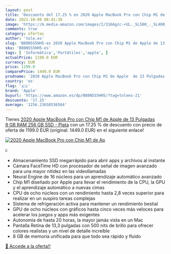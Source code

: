 ```yaml
---
layout: post
title: 'Descuento del 17.25 % en 2020 Apple MacBook Pro con Chip M1 de Ap'
date: 2021-10-08 08:41:39
image: 'https://m.media-amazon.com/images/I/316Agzc-+UL._SL500_._SL400_.jpg'
comments: true
category: ofertas
author: 'tole.es'
slug: 'B08N5S5HH5-es 2020 Apple MacBook Pro con Chip M1 de Apple de 13 Pulgadas...'
sku: 'B08N5S5HH5-es'
tags: [ 'Informática','Portátiles','apple', ]
actualPrice: 1199.0 EUR
currency: EUR
price: 1199.0
comparePrice: 1449.0 EUR
prodname: '2020 Apple MacBook Pro con Chip M1 de Apple  de 13 Pulgadas  8 GB RAM  256 GB SSD  - Plata'
country: 'es'
flag: '🇪🇸'
brand: 'Apple'
buyurl: 'https://www.amazon.es/dp/B08N5S5HH5/?tag=tolees-21'
descuento: '17.25'
average: '1256.23658536584'
---
```


Tienes [2020 Apple MacBook Pro con Chip M1 de Apple  de 13 Pulgadas  8 GB RAM  256 GB SSD  - Plata](https://www.amazon.es/dp/B08N5S5HH5/?tag=tolees-21) con un 17.25 % de descuento con precio de oferta de 1199.0 EUR (original: 1449.0 EUR) en el siguiente enlace!

[![2020 Apple MacBook Pro con Chip M1 de Ap](https://m.media-amazon.com/images/I/316Agzc-+UL._SL500_._SL400_.jpg)](https://www.amazon.es/dp/B08N5S5HH5/?tag=tolees-21)

ℹ️:

- Almacenamiento SSD megarrápido para abrir apps y archivos al instante
- Cámara FaceTime HD con procesador de señal de imagen avanzado para una mayor nitidez en las videollamadas
- Neural Engine de 16 núcleos para un aprendizaje automático avanzado
- Chip M1 diseñado por Apple para llevar el rendimiento de la CPU, la GPU y el aprendizaje automático a nuevas cimas
- CPU de ocho núcleos con un rendimiento hasta 2,8 veces superior para realizar en un suspiro tareas complejas
- Sistema de refrigeración activa para mantener un rendimiento bestial
- GPU de ocho núcleos con gráficos hasta cinco veces más veloces para acelerar los juegos y apps más exigentes
- Autonomía de hasta 20 horas, la mayor jamás vista en un Mac
- Pantalla Retina de 13,3 pulgadas con 500 nits de brillo para ofrecer colores realistas y un nivel de detalle increíble
- 8 GB de memoria unificada para que todo sea rápido y fluido

[🛒 Accede a la oferta!!](https://www.amazon.es/dp/B08N5S5HH5/?tag=tolees-21)
